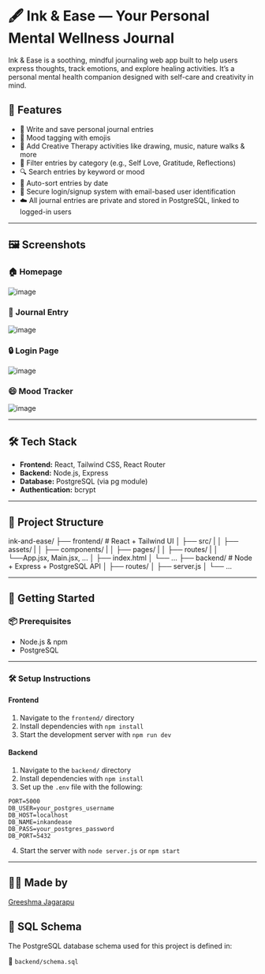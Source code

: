 # 🖋️ Ink & Ease — Your Personal Mental Wellness Journal

Ink & Ease is a soothing, mindful journaling web app built to help users express thoughts, track emotions, and explore healing activities. It’s a personal mental health companion designed with self-care and creativity in mind.

## 🌟 Features

- 📝 Write and save personal journal entries
- 🌙 Mood tagging with emojis
- 🎨 Add Creative Therapy activities like drawing, music, nature walks & more
- 📂 Filter entries by category (e.g., Self Love, Gratitude, Reflections)
- 🔍 Search entries by keyword or mood
- 📅 Auto-sort entries by date
- 🔐 Secure login/signup system with email-based user identification
- ☁️ All journal entries are private and stored in PostgreSQL, linked to logged-in users

---

## 🖼️ Screenshots

### 🏠 Homepage  
![image](https://github.com/user-attachments/assets/c5cf8d32-9ac4-4d4e-aaee-e203b5e9564f)

### 📓 Journal Entry  
![image](https://github.com/user-attachments/assets/3b0696b1-f2eb-44c7-80a9-dee3d66c7949)

### 🔒 Login Page
![image](https://github.com/user-attachments/assets/7b1d3012-07b4-4c95-9c85-c6ca2fe3e987)

### 😄 Mood Tracker
![image](https://github.com/user-attachments/assets/c8ff5ac8-316a-498a-ada4-db7d0712d8cc)


---

## 🛠️ Tech Stack

- **Frontend:** React, Tailwind CSS, React Router
- **Backend:** Node.js, Express
- **Database:** PostgreSQL (via pg module)
- **Authentication:**  bcrypt

---

## 📂 Project Structure

ink-and-ease/
├── frontend/ # React + Tailwind UI
│ ├── src/
| │ ├── assets/
| │ ├── components/
| │ ├── pages/
| │ ├── routes/
| │ └──App.jsx, Main.jsx, ...
│ ├── index.html
│ └── ...
├── backend/ # Node + Express + PostgreSQL API
│ ├── routes/
│ ├── server.js
│ └── ...


---

## 🚀 Getting Started

### 📦 Prerequisites

- Node.js & npm
- PostgreSQL

---

### 🛠️ Setup Instructions

#### Frontend

1. Navigate to the `frontend/` directory
2. Install dependencies with `npm install`
3. Start the development server with `npm run dev`

#### Backend

1. Navigate to the `backend/` directory
2. Install dependencies with `npm install`
3. Set up the `.env` file with the following:

```env
PORT=5000
DB_USER=your_postgres_username
DB_HOST=localhost
DB_NAME=inkandease
DB_PASS=your_postgres_password
DB_PORT=5432
```

4. Start the server with `node server.js` or `npm start`

---

## 👩‍💻 Made by

[Greeshma Jagarapu](https://github.com/greeshu-0)
## 📄 SQL Schema

The PostgreSQL database schema used for this project is defined in:

📁 `backend/schema.sql`
